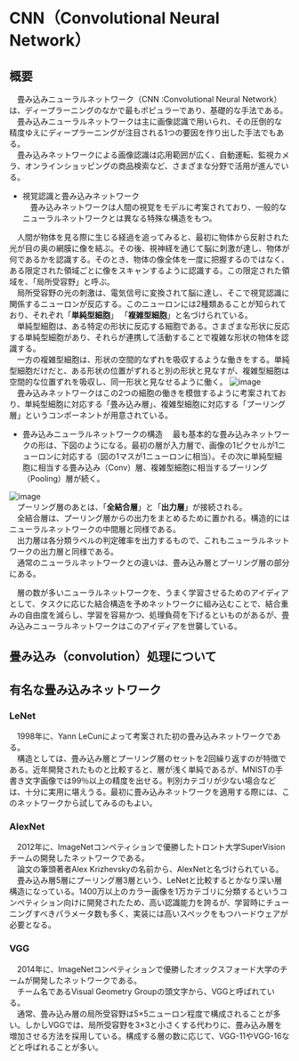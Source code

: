 # CNN（Convolutional Neural Network）
## 概要
　畳み込みニューラルネットワーク（CNN :Convolutional Neural Network）は、ディープラーニングのなかで最もポピュラーであり、基礎的な手法である。  
　畳み込みニューラルネットワークは主に画像認識で用いられ、その圧倒的な精度ゆえにディープラーニングが注目される1つの要因を作り出した手法でもある。  
　畳み込みネットワークによる画像認識は応用範囲が広く、自動運転、監視カメラ、オンラインショッピングの商品検索など、さまざまな分野で活用が進んでいる。  
- 視覚認識と畳み込みネットワーク  
　畳み込みネットワークは人間の視覚をモデルに考案されており、一般的なニューラルネットワークとは異なる特殊な構造をもつ。  

　人間が物体を見る際に生じる経過を追ってみると、最初に物体から反射された光が目の奥の網膜に像を結ぶ。その後、視神経を通じて脳に刺激が達し、物体が何であるかを認識する。そのとき、物体の像全体を一度に把握するのではなく、ある限定された領域ごとに像をスキャンするように認識する。この限定された領域を、「局所受容野」と呼ぶ。  
　局所受容野の光の刺激は、電気信号に変換されて脳に達し、そこで視覚認識に関係するニューロンが反応する。このニューロンには2種類あることが知られており、それぞれ「**単純型細胞**」 「**複雑型細胞**」と名づけられている。  
　単純型細胞は、ある特定の形状に反応する細胞である。さまざまな形状に反応する単純型細胞があり、それらが連携して活動することで複雑な形状の物体を認識する。  
　一方の複雑型細胞は、形状の空間的なずれを吸収するような働きをする。単純型細胞だけだと、ある形状の位置がずれると別の形状と見なすが、複雑型細胞は空間的な位置ずれを吸収し、同一形状と見なせるように働く。
![image](https://www.imagazine.co.jp/wp-content/uploads/2018/07/086-090_16ISno13_kiso_deep_zu001.jpg)  
　畳み込みネットワークはこの2つの細胞の働きを模倣するように考案されており、単純型細胞に対応する「畳み込み層」、複雑型細胞に対応する「プーリング層」というコンポーネントが用意されている。　
- 畳み込みニューラルネットワークの構造
　最も基本的な畳み込みネットワークの形は、下図のようになる。最初の層が入力層で、画像の1ピクセルが1ニューロンに対応する（図の1マスが1ニューロンに相当）。その次に単純型細胞に相当する畳み込み（Conv）層、複雑型細胞に相当するプーリング（Pooling）層が続く。

![image](https://www.imagazine.co.jp/wp-content/uploads/2018/07/086-090_16ISno13_kiso_deep_zu002.jpg)  
　プーリング層のあとは、「**全結合層**」と「**出力層**」が接続される。  
　全結合層は、プーリング層からの出力をまとめるために置かれる。構造的にはニューラルネットワークの中間層と同様である。  
　出力層は各分類ラベルの判定確率を出力するもので、これもニューラルネットワークの出力層と同様である。  
　通常のニューラルネットワークとの違いは、畳み込み層とプーリング層の部分にある。

　層の数が多いニューラルネットワークを、うまく学習させるためのアイディアとして、タスクに応じた結合構造を予めネットワークに組み込むことで、結合重みの自由度を減らし、学習を容易かつ、処理負荷を下げるといものがあるが、畳み込みニューラルネットワークはこのアイディアを世襲している。  

## 畳み込み（convolution）処理について


## 有名な畳み込みネットワーク
### LeNet
　1998年に、Yann LeCunによって考案された初の畳み込みネットワークである。  
　構造としては、畳み込み層とプーリング層のセットを2回繰り返すのが特徴である。近年開発されたものと比較すると、層が浅く単純であるが、MNISTの手書き文字画像では99％以上の精度を出せる。判別カテゴリが少ない場合などは、十分に実用に堪えうる。最初に畳み込みネットワークを適用する際には、このネットワークから試してみるのもよい。

### AlexNet
　2012年に、ImageNetコンペティションで優勝したトロント大学SuperVisionチームの開発したネットワークである。  
　論文の筆頭著者Alex Krizhevskyの名前から、AlexNetと名づけられている。  
　畳み込み層5層にプーリング層3層という、LeNetと比較するとかなり深い層構造になっている。1400万以上のカラー画像を1万カテゴリに分類するというコンペティション向けに開発されたため、高い認識能力を誇るが、学習時にチューニングすべきパラメータ数も多く、実装には高いスペックをもつハードウェアが必要となる。

### VGG
　2014年に、ImageNetコンペティションで優勝したオックスフォード大学のチームが開発したネットワークである。  
　チーム名であるVisual Geometry Groupの頭文字から、VGGと呼ばれている。  
　通常、畳み込み層の局所受容野は5×5ニューロン程度で構成されることが多い。しかしVGGでは、局所受容野を3×3と小さくする代わりに、畳み込み層を増加させる方法を採用している。構成する層の数に応じて、VGG-11やVGG-16などと呼ばれることが多い。
